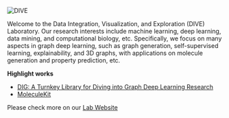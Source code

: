 ![DIVE](./XXX.jpg "logo")	

Welcome to the Data Integration, Visualization, and Exploration (DIVE) Laboratory. Our research interests include machine learning, deep learning, data mining, and computational biology, etc. 
Specifically, we focus on many aspects in graph deep learning, such as graph generation, self-supervised learning, explainability, and 3D graphs, 
with applications on molecule generation and property prediction, etc.

**Highlight works**
* [DIG: A Turnkey Library for Diving into Graph Deep Learning Research](https://github.com/divelab/DIG)
* [MoleculeKit](https://github.com/divelab/MoleculeKit)

Please check more on our [Lab Website](http://people.tamu.edu/~sji/ "lab website")
